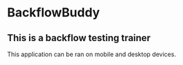 # BackflowBuddy

<h2>This is a backflow testing trainer</h2>
<div>This application can be ran on mobile and desktop devices.</div>


